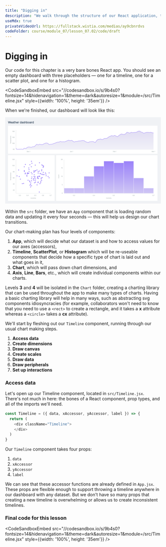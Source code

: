 ```yaml
---
title: "Digging in"
description: "We walk through the structure of our React application, then dive into the first step of our chart drawing checklist: accessing our data"
useMdx: true
privateVideoUrl: https://fullstack.wistia.com/medias/ay9cbnrdvs
codeFolder: course/module_07/lesson_07.02/code/draft
---
```


# Digging in

Our code for this chapter is a very bare bones React app. You should see an empty dashboard with three placeholders — one for a timeline, one for a scatter plot, and one for a histogram.

<CodeSandboxEmbed
  src="//codesandbox.io/s/9b4s0?fontsize=14&hidenavigation=1&theme=dark&autoresize=1&module=/src/Timeline.jsx"
  style={{width: '100%', height: '35em'}}
/>

When we're finished, our dashboard will look like this:

![Finished dashboard](./public/images/13-using-d3-with-react-js/finished-dashboard.png)

Within the `src` folder, we have an `App` component that is loading random data and updating it every four seconds — this will help us design our chart transitions.

Our chart-making plan has four levels of components:

1. **App**, which will decide what our dataset is and how to access values for our axes (accessors),
2. **Timeline**, **ScatterPlot**, or **Histogram** which will be re-useable components that decide how a specific type of chart is laid out and what goes in it,
3. **Chart**, which will pass down chart dimensions, and
4. **Axis**, **Line**, **Bars**, etc., which will create individual components within our charts.

Levels **3** and **4** will be isolated in the `Chart` folder, creating a charting library that can be used throughout the app to make many types of charts. Having a basic charting library will help in many ways, such as abstracting svg components idiosyncracies (for example, collaborators won't need to know that you need to use a `<rect>` to create a rectangle, and it takes a **x** attribute whereas a `<circle>` takes a **cx** attribute).

We'll start by fleshing out our `Timeline` component, running through our usual chart making steps.

1. **Access data**
2. **Create dimensions**
3. **Draw canvas**
4. **Create scales**
5. **Draw data**
6. **Draw peripherals**
7. **Set up interactions**

### Access data

Let's open up our Timeline component, located in `src/Timeline.jsx`. There's not much in here: the bones of a React component, prop types, and all of the imports we'll need.

```javascript
const Timeline = ({ data, xAccessor, yAccessor, label }) => {
  return (
    <div className="Timeline">
    </div>
  )
}
```

Our `Timeline` component takes four props:

1. `data`
2. `xAccessor`
3. `yAccessor`
4. `label`

We can see that these accessor functions are already defined in `App.jsx`. These props are flexible enough to support throwing a timeline anywhere in our dashboard with any dataset. But we don't have so many props that creating a new timeline is overwhelming or allows us to create inconsistent timelines.

### Final code for this lesson

<CodeSandboxEmbed
  src="//codesandbox.io/s/9b4s0?fontsize=14&hidenavigation=1&theme=dark&autoresize=1&module=/src/Timeline.jsx"
  style={{width: '100%', height: '35em'}}
/>